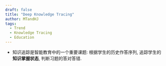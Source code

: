 ```yaml
---
draft: false
title: "Deep Knowledge Tracing"
author: MTandHJ
tags:
  - Trend
  - Knowledge Tracing
  - Education
---
```


- 知识追踪是智能教育中的一个重要课题: 根据学生的历史作答序列, 追踪学生的**知识掌握状态**, 判断习题的答对答错.

<!-- 使用更高效的CSS加载方式 -->
<link rel="stylesheet" href="/css/timeline.css">

<div id="timeline">
  <!-- 时间线将由 JavaScript 自动生成 -->
</div>

<script>
// 时间线数据
window.timelineData = [

  {
    "date": "2021-08-04",
    "title": "LPKT",
    "description": "Learning & Forgetting",
    "paperUrl": "https://dl.acm.org/doi/10.1145/3447548.3467237",
    "imageUrl": "https://raw.githubusercontent.com/MTandHJ/blog_source/master/images/20250704150308.png",
    "importance": "emmm"
  },

  {
    "date": "2021-03-08",
    "title": "HawkesKT",
    "description": "借鉴 Hawkes Process 思想建模知识掌握的交叉影响和衰减",
    "paperUrl": "/posts/hawkeskt/",
    "imageUrl": "https://raw.githubusercontent.com/MTandHJ/blog_source/master/images/20250704132814.png",
    "importance": "novel"
  },

  {
    "date": "2020-02-14",
    "title": "SAINT",
    "description": "Encoder-decoder transformer 在 DKT 上的应用, 设计颇为奇怪",
    "paperUrl": "https://arxiv.org/abs/2002.07033",
    "imageUrl": "https://raw.githubusercontent.com/MTandHJ/blog_source/master/images/20250703162056.png",
    "importance": "emmm"
  },

  {
    "date": "2019-10-29",
    "title": "SKVMN",
    "description": "DKVMN 的基础上用 LSTM 处理子系列",
    "paperUrl": "https://arxiv.org/abs/1910.13197",
    "imageUrl": "https://raw.githubusercontent.com/MTandHJ/blog_source/master/images/20250703162220.png",
    "importance": "emmm"
  },

  {
    "date": "2019-07-16",
    "title": "SAKT",
    "description": "将 decoder-only transformer 应用于 DKT 上, 并提出习题/作答的 cross attention",
    "paperUrl": "/posts/sakt",
    "imageUrl": "https://raw.githubusercontent.com/MTandHJ/blog_source/master/images/20250401140515.png",
    "importance": "novel"
  },

  {
    "date": "2016-11-24",
    "title": "DKVMN",
    "description": "改进记忆网络 MANN 来实现对习题的概念和学生的掌握情况的一个动态建模",
    "paperUrl": "/posts/dkvmn",
    "imageUrl": "https://raw.githubusercontent.com/MTandHJ/blog_source/master/images/20250330174039.png",
    "importance": "novel"
  },

  {
    "date": "2015-06-19",
    "title": "DKT",
    "description": "将 RNN/LSTM 模型应用于 KT",
    "paperUrl": "/posts/dkt",
    "imageUrl": "https://raw.githubusercontent.com/MTandHJ/blog_source/master/images/20250327212027.png",
    "importance": "seminal"
  },

];
</script>

<script src="/js/timeline.js"></script>